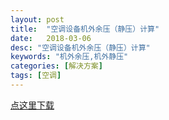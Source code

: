 ```yaml
---
layout: post
title:  "空调设备机外余压（静压）计算"
date:   2018-03-06
desc: "空调设备机外余压（静压）计算"
keywords: "机外余压,机外静压"
categories: [解决方案]
tags: [空调]
---
```


<a class="download" href="https://www.lanzous.com/i0qsj3g" target="_blank">点这里下载</a>
